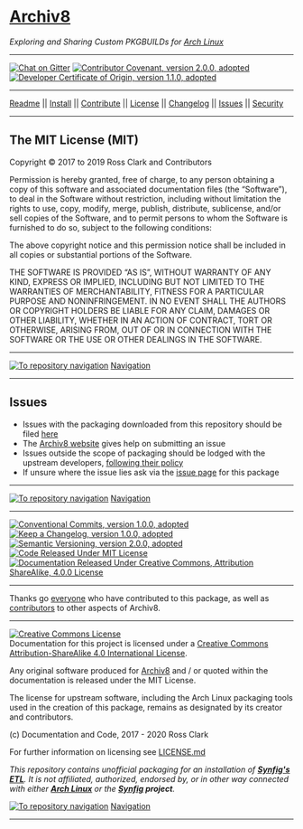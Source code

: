 <a name="archiv8-a8-url"></a>
# [Archiv8][a8-url]

_Exploring and Sharing Custom PKGBUILDs for [Arch Linux][arch-url]_

---

[![Chat on Gitter][gitter-url-badge]][gitter-url] [![Contributor Covenant, version 2.0.0, adopted][covenant-url-badge]](CODE-OF-CONDUCT.md) [![Developer Certificate of Origin, version 1.1.0, adopted][certificate-url-badge]](DEVELOPER-CERTIFICATE-OF-ORIGIN.md)

---

[Readme](README.md) || [Install](INSTALL.md) || [Contribute](CONTRIBUTE.md) || [License](LICENSE.md) || [Changelog](CHANGELOG.md) || [Issues](ISSUES.md) || [Security](SECURITY.md)

---

<a name="archiv8-a8-url-the-mit-license-mit"></a>
## The MIT License (MIT)

Copyright © 2017 to 2019 Ross Clark and Contributors

Permission is hereby granted, free of charge, to any person
obtaining a copy of this software and associated documentation
files (the “Software”), to deal in the Software without
restriction, including without limitation the rights to use,
copy, modify, merge, publish, distribute, sublicense, and/or sell
copies of the Software, and to permit persons to whom the
Software is furnished to do so, subject to the following
conditions:

The above copyright notice and this permission notice shall be
included in all copies or substantial portions of the Software.

THE SOFTWARE IS PROVIDED “AS IS”, WITHOUT WARRANTY OF ANY KIND,
EXPRESS OR IMPLIED, INCLUDING BUT NOT LIMITED TO THE WARRANTIES
OF MERCHANTABILITY, FITNESS FOR A PARTICULAR PURPOSE AND
NONINFRINGEMENT. IN NO EVENT SHALL THE AUTHORS OR COPYRIGHT
HOLDERS BE LIABLE FOR ANY CLAIM, DAMAGES OR OTHER LIABILITY,
WHETHER IN AN ACTION OF CONTRACT, TORT OR OTHERWISE, ARISING
FROM, OUT OF OR IN CONNECTION WITH THE SOFTWARE OR THE USE OR
OTHER DEALINGS IN THE SOFTWARE.

---

[![To repository navigation](arrow-heading-up_16-16.png)](#package-name) [Navigation](#package-name)

---

<a name="archiv8-a8-url-issues"></a>
## Issues

+ Issues with the packaging downloaded from this repository should be filed [here][a8-url-repo-issue]
+ The [Archiv8 website][a8-url] gives help on submitting an issue
+ Issues outside the scope of packaging should be lodged with the upstream developers, [following their policy][upstream-url-issue]
+ If unsure where the issue lies ask via the [issue page][a8-url-repo-issue] for this package

---

[![To repository navigation](arrow-heading-up_16-16.png)](#package-name) [Navigation](#package-name)

---

[![Conventional Commits, version 1.0.0, adopted][commits-url-badge]][commits-url] [![Keep a Changelog, version 1.0.0, adopted][changelog-url-badge]][change-url] [![Semantic Versioning, version 2.0.0, adopted][semver-url-badge]][semver-url] [![Code Released Under MIT License][mit-url-badge]][mit-url] [![Documentation Released Under Creative Commons, Attribution ShareAlike, 4.0.0 License][cc-url-badge]][cc-url-terms]

---

Thanks go [everyone][a8-url-repo-contrib] who have contributed to this package, as well as [contributors][a8-url-contrib] to other aspects of Archiv8.

---

<a rel="license" href="http://creativecommons.org/licenses/by-sa/4.0/"><img alt="Creative Commons License" style="border-width:0" src="https://i.creativecommons.org/l/by-sa/4.0/88x31.png" /></a><br />Documentation for this project is licensed under a <a rel="license" href="http://creativecommons.org/licenses/by-sa/4.0/">Creative Commons Attribution-ShareAlike 4.0 International License</a>.

Any original software produced for [Archiv8][a8-url] and / or quoted within the documentation is released under the MIT License.

The license for upstream software, including the Arch Linux packaging tools used in the creation of this package, remains as designated by its creator and contributors.

(c) Documentation and Code, 2017 - 2020 Ross Clark

For further information on licensing see [LICENSE.md](LICENSE.md)

_This repository contains unofficial packaging for an installation of **[Synfig's ETL][upstream-url-repo]**.  It is not affiliated, authorized, endorsed by, or in other way connected with either **[Arch Linux][arch-url]** or the **[Synfig][upstream-url-repo] project**._

[![To repository navigation](arrow-heading-up_16-16.png)](#package-name) [Navigation](#package-name)

---

[a8-url-contrib]: https://github.com/orgs/Archiv8/people
[a8-url-repo]: https://github.com/Archiv8/synfig-etl
[a8-url-repo-contrib]: https://github.com/Archiv8/synfig-etl/people
[a8-url-repo-doc]: https://github.com/Archiv8/synfig-etl/blob/master/README.md
[a8-url-repo-issue]: https://github.com/Archiv8/synfig-etl/issues
[a8-url-repo-release]: https://github.com/Archiv8/synfig-etl/releases
[a8-url-repo-tag]: https://github.com/Archiv8/synfig-etl/tags
[upstream-url-doc]: https://github.com/synfig/synfig/blob/master/README.md
[upstream-url-issue]: https://github.com/synfig/synfig/issues
[upstream-url-dev-doc]: https://synfig-docs-dev.readthedocs.io/en/latest/
[upstream-url-release]: https://github.com/synfig/synfig/releases
[upstream-url-tags]: https://github.com/synfig/synfig/tags
[upstream-url-repo]: https://github.com/synfig/synfig/

[arch-url]: https://www.archlinux.org/
[arch-url-aurutils]: https://www.archlinux.org/
[arch-url-makepkg]: https://wiki.archlinux.org/index.php/Makepkg
[arch-url-pacman]: https://wiki.archlinux.org/index.php/Pacman
[arch-url-wiki]: https://wiki.archlinux.org/
[aur-url-aurutils]:https://aur.archlinux.org/packages/aurutils/
[aur-url-guide]: https://wiki.archlinux.org/index.php/Arch_User_Repository
[aur-url-yay]: https://www.archlinux.org/
[a8-url]: https://archiv8.github.io/
[change-url]: https://keepachangelog.com
[clam-url]: https://www.clamav.net/
[conduct-url-faq]: https://www.contributor-covenant.org/faq>
[conduct-url-trans]: https://www.contributor-covenant.org/translations
[moz-url-diverse]: https://github.com/mozilla/diversity
[namcap-url]: https://wiki.archlinux.org/index.php/Namcap

[cc-url-badge]: https://img.shields.io/badge/License-CC%20by%20SA%204.0.0-informational.svg
[certificate-url-badge]: https://img.shields.io/badge/Developer%20Certificate%20of%20Origin-1.1.0-informational.svg
[changelog-url-badge]: https://img.shields.io/badge/Keep%20a%20Changelog-1.1.0-informational
[commits-url-badge]: https://img.shields.io/badge/Conventional%20Commits-1.0.0-informational.svg
[commits-url]: https://conventionalcommits.org
[covenant-url-badge]: https://img.shields.io/badge/Contributor%20Covenant-2.0.0-informational.svg
[covenant-url]: https://www.contributor-covenant.org/
[gitter-url-badge]: https://badges.gitter.im/Archiv8/community.svg
[gitter-url]: https://gitter.im/Archiv8/community?utm_source=badge&utm_medium=badge&utm_campaign=pr-badge
[mit-url-badge]: https://img.shields.io/badge/License-MIT-informational.svg
[mit-url]: https://opensource.org/licenses/MIT
[semver-url-badge]: https://img.shields.io/badge/Semantic%20Versioning-2.0.0-informational.svg
[semver-url]: https://semver.org

[cc-url-image]: https://i.creativecommons.org/l/by-sa/4.0/80x15.png

[cc-url-compat]: http://creativecommons.org/compatiblelicenses
[cc-url-consider]: http://wiki.creativecommons.org/Considerations_for_Licensers_and_licensees#Considerations_for_Licensers
[cc-url-public-domain-legal]: https://creativecommons.org/publicdomain/zero/1.0/legalcode
[cc-url-policies]: http://creativecommons.org/policies
[cc-url-terms]: http://creativecommons.org/licenses/by-sa/4.0/
[wipo-url]: https://www.wipo.int/
[96-9-ec-url]: https://eur-lex.europa.eu/legal-content/EN/TXT/HTML/?uri=CELEX:31996L0009&from=EN

